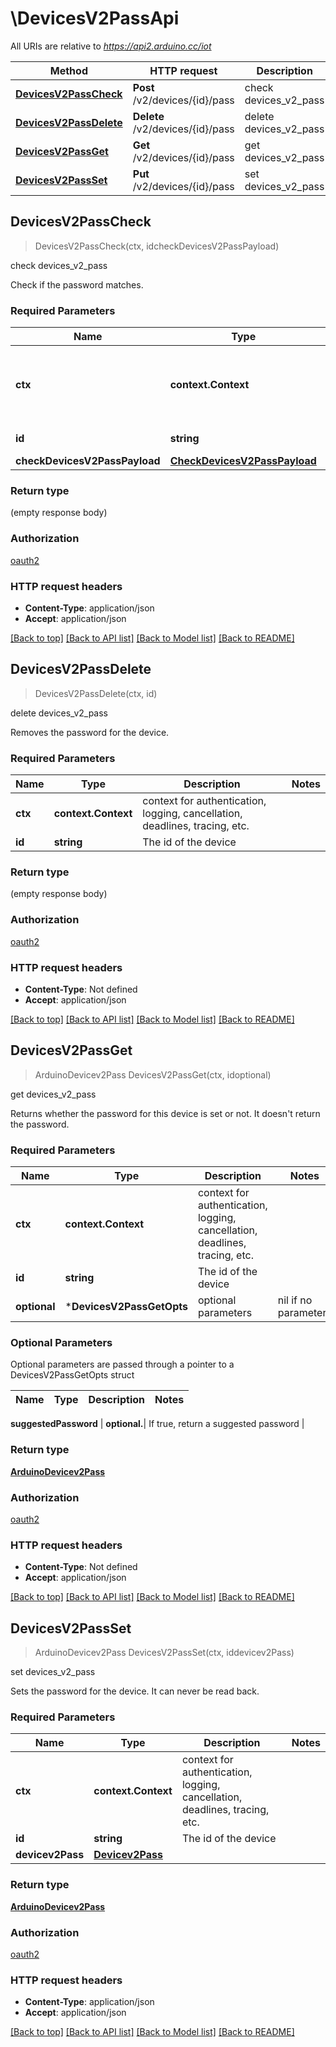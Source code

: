 # \DevicesV2PassApi

All URIs are relative to *https://api2.arduino.cc/iot*

Method | HTTP request | Description
------------- | ------------- | -------------
[**DevicesV2PassCheck**](DevicesV2PassApi.md#DevicesV2PassCheck) | **Post** /v2/devices/{id}/pass | check devices_v2_pass
[**DevicesV2PassDelete**](DevicesV2PassApi.md#DevicesV2PassDelete) | **Delete** /v2/devices/{id}/pass | delete devices_v2_pass
[**DevicesV2PassGet**](DevicesV2PassApi.md#DevicesV2PassGet) | **Get** /v2/devices/{id}/pass | get devices_v2_pass
[**DevicesV2PassSet**](DevicesV2PassApi.md#DevicesV2PassSet) | **Put** /v2/devices/{id}/pass | set devices_v2_pass



## DevicesV2PassCheck

> DevicesV2PassCheck(ctx, idcheckDevicesV2PassPayload)

check devices_v2_pass

Check if the password matches.

### Required Parameters


Name | Type | Description  | Notes
------------- | ------------- | ------------- | -------------
**ctx** | **context.Context** | context for authentication, logging, cancellation, deadlines, tracing, etc.
**id** | **string**| The id of the device | 
**checkDevicesV2PassPayload** | [**CheckDevicesV2PassPayload**](CheckDevicesV2PassPayload.md)|  | 

### Return type

 (empty response body)

### Authorization

[oauth2](../README.md#oauth2)

### HTTP request headers

- **Content-Type**: application/json
- **Accept**: application/json

[[Back to top]](#) [[Back to API list]](../README.md#documentation-for-api-endpoints)
[[Back to Model list]](../README.md#documentation-for-models)
[[Back to README]](../README.md)


## DevicesV2PassDelete

> DevicesV2PassDelete(ctx, id)

delete devices_v2_pass

Removes the password for the device.

### Required Parameters


Name | Type | Description  | Notes
------------- | ------------- | ------------- | -------------
**ctx** | **context.Context** | context for authentication, logging, cancellation, deadlines, tracing, etc.
**id** | **string**| The id of the device | 

### Return type

 (empty response body)

### Authorization

[oauth2](../README.md#oauth2)

### HTTP request headers

- **Content-Type**: Not defined
- **Accept**: application/json

[[Back to top]](#) [[Back to API list]](../README.md#documentation-for-api-endpoints)
[[Back to Model list]](../README.md#documentation-for-models)
[[Back to README]](../README.md)


## DevicesV2PassGet

> ArduinoDevicev2Pass DevicesV2PassGet(ctx, idoptional)

get devices_v2_pass

Returns whether the password for this device is set or not. It doesn't return the password.

### Required Parameters


Name | Type | Description  | Notes
------------- | ------------- | ------------- | -------------
**ctx** | **context.Context** | context for authentication, logging, cancellation, deadlines, tracing, etc.
**id** | **string**| The id of the device | 
 **optional** | ***DevicesV2PassGetOpts** | optional parameters | nil if no parameters

### Optional Parameters

Optional parameters are passed through a pointer to a DevicesV2PassGetOpts struct


Name | Type | Description  | Notes
------------- | ------------- | ------------- | -------------

 **suggestedPassword** | **optional.**| If true, return a suggested password | 

### Return type

[**ArduinoDevicev2Pass**](ArduinoDevicev2Pass.md)

### Authorization

[oauth2](../README.md#oauth2)

### HTTP request headers

- **Content-Type**: Not defined
- **Accept**: application/json

[[Back to top]](#) [[Back to API list]](../README.md#documentation-for-api-endpoints)
[[Back to Model list]](../README.md#documentation-for-models)
[[Back to README]](../README.md)


## DevicesV2PassSet

> ArduinoDevicev2Pass DevicesV2PassSet(ctx, iddevicev2Pass)

set devices_v2_pass

Sets the password for the device. It can never be read back.

### Required Parameters


Name | Type | Description  | Notes
------------- | ------------- | ------------- | -------------
**ctx** | **context.Context** | context for authentication, logging, cancellation, deadlines, tracing, etc.
**id** | **string**| The id of the device | 
**devicev2Pass** | [**Devicev2Pass**](Devicev2Pass.md)|  | 

### Return type

[**ArduinoDevicev2Pass**](ArduinoDevicev2Pass.md)

### Authorization

[oauth2](../README.md#oauth2)

### HTTP request headers

- **Content-Type**: application/json
- **Accept**: application/json

[[Back to top]](#) [[Back to API list]](../README.md#documentation-for-api-endpoints)
[[Back to Model list]](../README.md#documentation-for-models)
[[Back to README]](../README.md)

